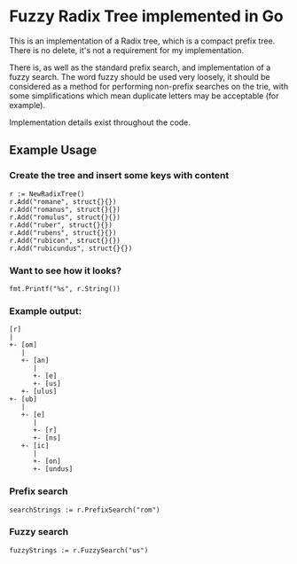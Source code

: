 Fuzzy Radix Tree implemented in Go
==================================

This is an implementation of a Radix tree, which is a compact prefix tree.
There is no delete, it's not a requirement for my implementation.

There is, as well as the standard prefix search, and implementation of a fuzzy
search. The word fuzzy should be used very loosely, it should be considered as
a method for performing non-prefix searches on the trie, with some
simplifications which mean duplicate letters may be acceptable (for example).

Implementation details exist throughout the code.

Example Usage
-------------

### Create the tree and insert some keys with content

	r := NewRadixTree()
	r.Add("romane", struct{}{})
	r.Add("romanus", struct{}{})
	r.Add("romulus", struct{}{})
	r.Add("ruber", struct{}{})
	r.Add("rubens", struct{}{})
	r.Add("rubicon", struct{}{})
	r.Add("rubicundus", struct{}{})

### Want to see how it looks?

    fmt.Printf("%s", r.String())

### Example output:

    [r]
    |
    +- [om]
       |
       +- [an]
          |
          +- [e]
          +- [us]
       +- [ulus]
    +- [ub]
       |
       +- [e]
          |
          +- [r]
          +- [ns]
       +- [ic]
          |
          +- [on]
          +- [undus]

### Prefix search

    searchStrings := r.PrefixSearch("rom")

### Fuzzy search

    fuzzyStrings := r.FuzzySearch("us")
